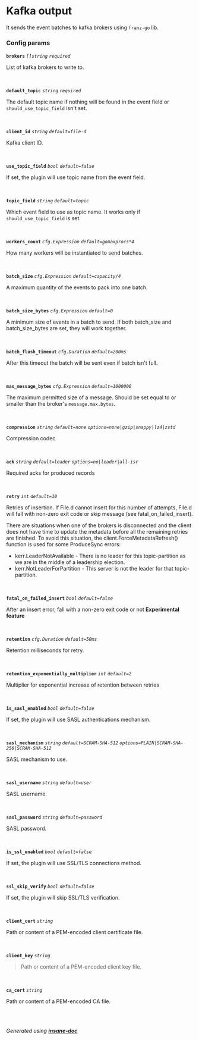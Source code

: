 # Kafka output
It sends the event batches to kafka brokers using `franz-go` lib.

### Config params
**`brokers`** *`[]string`* *`required`* 

List of kafka brokers to write to.

<br>

**`default_topic`** *`string`* *`required`* 

The default topic name if nothing will be found in the event field or `should_use_topic_field` isn't set.

<br>

**`client_id`** *`string`* *`default=file-d`* 

Kafka client ID.

<br>

**`use_topic_field`** *`bool`* *`default=false`* 

If set, the plugin will use topic name from the event field.

<br>

**`topic_field`** *`string`* *`default=topic`* 

Which event field to use as topic name. It works only if `should_use_topic_field` is set.

<br>

**`workers_count`** *`cfg.Expression`* *`default=gomaxprocs*4`* 

How many workers will be instantiated to send batches.

<br>

**`batch_size`** *`cfg.Expression`* *`default=capacity/4`* 

A maximum quantity of the events to pack into one batch.

<br>

**`batch_size_bytes`** *`cfg.Expression`* *`default=0`* 

A minimum size of events in a batch to send.
If both batch_size and batch_size_bytes are set, they will work together.

<br>

**`batch_flush_timeout`** *`cfg.Duration`* *`default=200ms`* 

After this timeout the batch will be sent even if batch isn't full.

<br>

**`max_message_bytes`** *`cfg.Expression`* *`default=1000000`* 

The maximum permitted size of a message.
Should be set equal to or smaller than the broker's `message.max.bytes`.

<br>

**`compression`** *`string`* *`default=none`* *`options=none|gzip|snappy|lz4|zstd`* 

Compression codec

<br>

**`ack`** *`string`* *`default=leader`* *`options=no|leader|all-isr`* 

Required acks for produced records

<br>

**`retry`** *`int`* *`default=10`* 

Retries of insertion. If File.d cannot insert for this number of attempts,
File.d will fall with non-zero exit code or skip message (see fatal_on_failed_insert).

There are situations when one of the brokers is disconnected and the client does not have time to update the metadata before all the remaining retries are finished. To avoid this situation, the client.ForceMetadataRefresh() function is used for some ProduceSync errors:
- kerr.LeaderNotAvailable - There is no leader for this topic-partition as we are in the middle of a leadership election.
- kerr.NotLeaderForPartition - This server is not the leader for that topic-partition.

<br>

**`fatal_on_failed_insert`** *`bool`* *`default=false`* 

After an insert error, fall with a non-zero exit code or not
**Experimental feature**

<br>

**`retention`** *`cfg.Duration`* *`default=50ms`* 

Retention milliseconds for retry.

<br>

**`retention_exponentially_multiplier`** *`int`* *`default=2`* 

Multiplier for exponential increase of retention between retries

<br>

**`is_sasl_enabled`** *`bool`* *`default=false`* 

If set, the plugin will use SASL authentications mechanism.

<br>

**`sasl_mechanism`** *`string`* *`default=SCRAM-SHA-512`* *`options=PLAIN|SCRAM-SHA-256|SCRAM-SHA-512`* 

SASL mechanism to use.

<br>

**`sasl_username`** *`string`* *`default=user`* 

SASL username.

<br>

**`sasl_password`** *`string`* *`default=password`* 

SASL password.

<br>

**`is_ssl_enabled`** *`bool`* *`default=false`* 

If set, the plugin will use SSL/TLS connections method.

<br>

**`ssl_skip_verify`** *`bool`* *`default=false`* 

If set, the plugin will skip SSL/TLS verification.

<br>

**`client_cert`** *`string`* 

Path or content of a PEM-encoded client certificate file.

<br>

**`client_key`** *`string`* 

> Path or content of a PEM-encoded client key file.

<br>

**`ca_cert`** *`string`* 

Path or content of a PEM-encoded CA file.

<br>


<br>*Generated using [__insane-doc__](https://github.com/vitkovskii/insane-doc)*